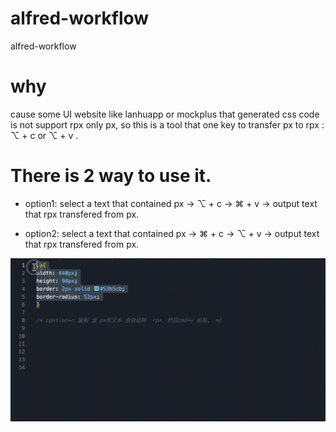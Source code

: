 # alfred-workflow
alfred-workflow
# why 
    
 cause some UI website like lanhuapp or mockplus that generated css code is not support rpx only px, so this is a tool that one key to transfer px to rpx : ⌥ + c or  ⌥ + v .
# There is 2 way to use it.
- option1: 
 select a text that contained px -> ⌥ + c -> ⌘ + v -> output text that rpx transfered from px.

- option2: 
 select a text that contained px -> ⌘ + c -> ⌥ + v -> output text that rpx transfered from px.
 
 

![](./rx2rpx.gif)

